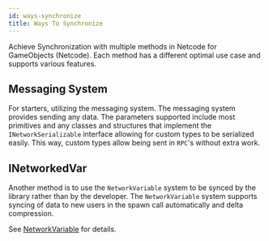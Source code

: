 ```yaml
---
id: ways-synchronize
title: Ways To Synchronize
---
```


Achieve Synchronization with multiple methods in Netcode for GameObjects (Netcode). Each method has a different optimal use case and supports various features.

## Messaging System

For starters, utilizing the messaging system. The messaging system provides sending any data. The parameters supported include most primitives and any classes and structures that implement the `INetworkSerializable` interface allowing for custom types to be serialized easily. This way, custom types allow being sent in `RPC`'s without extra work.

## INetworkedVar

Another method is to use the `NetworkVariable` system to be synced by the library rather than by the developer. The `NetworkVariable` system supports syncing of data to new users in the spawn call automatically and delta compression. 

See [NetworkVariable](../basics/networkvariable.md) for details.
